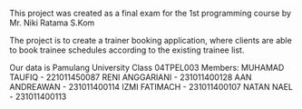 This project was created as a final exam for the 1st programming course by Mr. Niki Ratama S.Kom

The project is to create a trainer booking application, where clients are able to book trainee schedules according to the existing trainee list.

Our data is
Pamulang University
Class 04TPEL003
Members:
MUHAMAD TAUFIQ - 221011450087
RENI ANGGARIANI - 231011400128
AAN ANDREAWAN - 231011400114
IZMI FATIMACH - 231011400107
NATAN NAEL - 231011400113
